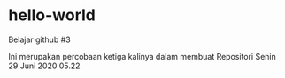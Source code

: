 # hello-world
Belajar github #3

Ini merupakan percobaan ketiga kalinya dalam membuat
Repositori Senin 29 Juni 2020 05.22

